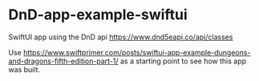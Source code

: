# DnD-app-example-swiftui

SwiftUI app using the DnD api https://www.dnd5eapi.co/api/classes

Use https://www.swiftprimer.com/posts/swiftui-app-example-dungeons-and-dragons-fifth-edition-part-1/ as a starting point to see how this app was built.
